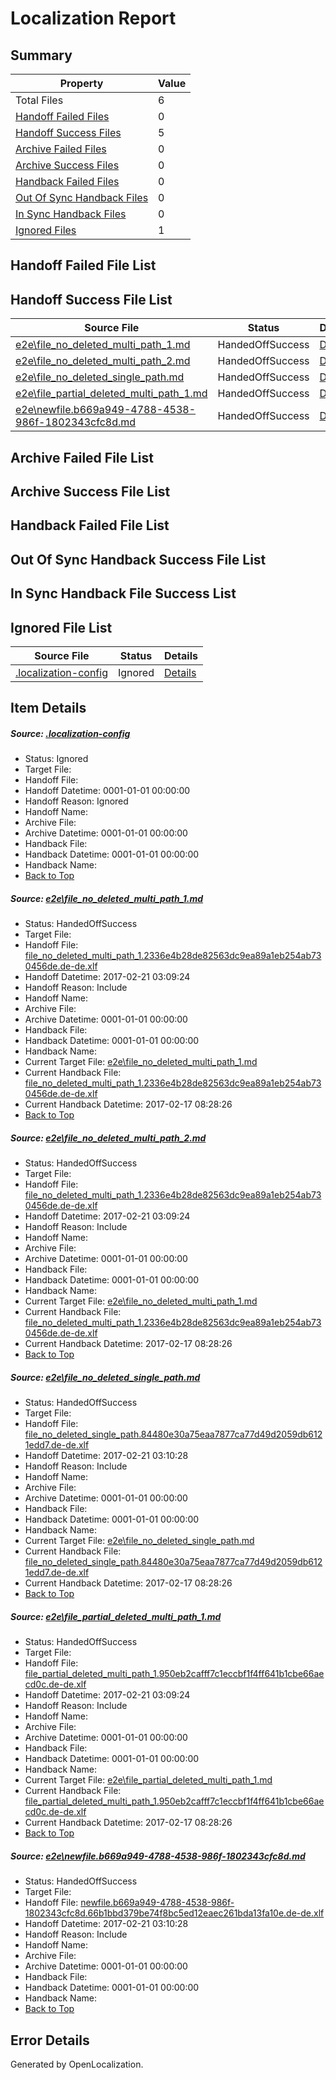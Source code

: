 # <a name='report-top'></a> Localization Report

## Summary
 Property | Value 
 -------- | ----- 
 Total Files | 6
[ Handoff Failed Files ](#handoff-failed-list)| 0
[ Handoff Success Files ](#handoff-success-list)| 5
[ Archive Failed Files ](#archive-failed-list)| 0
[ Archive Success Files ](#archive-success-list)| 0
[ Handback Failed Files ](#handback-failed-list)| 0
[ Out Of Sync Handback Files ](#outofsync-handback-success-list)| 0
[ In Sync Handback Files ](#insync-handback-success-list)| 0
[ Ignored Files ](#ignored-list)| 1

## <a name='handoff-failed-list'></a> Handoff Failed File List

## <a name='handoff-success-list'></a> Handoff Success File List
 Source File | Status | Details 
 ----------- | ------ | ------- 
 [e2e\file_no_deleted_multi_path_1.md](https://github.com/OpenLocalizationTestOrg/ol-test4/blob/591aae249fa9ceee21f732f652bcddc3858df60b/e2e/file_no_deleted_multi_path_1.md) | HandedOffSuccess | [Details](#8ad4c78f0806db6b94e933f59ea5856b8a63e6771)
 [e2e\file_no_deleted_multi_path_2.md](https://github.com/OpenLocalizationTestOrg/ol-test4/blob/268fe81e0fa88c241c4a6d51acc6b09b2d58fea2/e2e/file_no_deleted_multi_path_2.md) | HandedOffSuccess | [Details](#8ad4c78f0806db6b94e933f59ea5856b8a63e6772)
 [e2e\file_no_deleted_single_path.md](https://github.com/OpenLocalizationTestOrg/ol-test4/blob/268fe81e0fa88c241c4a6d51acc6b09b2d58fea2/e2e/file_no_deleted_single_path.md) | HandedOffSuccess | [Details](#a9fbf3cfef2d9148ddd67c14356b03fab36a9e183)
 [e2e\file_partial_deleted_multi_path_1.md](https://github.com/OpenLocalizationTestOrg/ol-test4/blob/591aae249fa9ceee21f732f652bcddc3858df60b/e2e/file_partial_deleted_multi_path_1.md) | HandedOffSuccess | [Details](#f93548df3cab4ffe42d204fd489390f17d3ab0154)
 [e2e\newfile.b669a949-4788-4538-986f-1802343cfc8d.md](https://github.com/OpenLocalizationTestOrg/ol-test4/blob/268fe81e0fa88c241c4a6d51acc6b09b2d58fea2/e2e/newfile.b669a949-4788-4538-986f-1802343cfc8d.md) | HandedOffSuccess | [Details](#1f708823e1fc7947e09399d07f53d9d8baada76d5)

## <a name='archive-failed-list'></a> Archive Failed File List

## <a name='archive-success-list'></a> Archive Success File List

## <a name='handback-failed-list'></a> Handback Failed File List

## <a name='outofsync-handback-success-list'></a> Out Of Sync Handback Success File List

## <a name='insync-handback-success-list'></a> In Sync Handback File Success List

## <a name='ignored-list'></a> Ignored File List
 Source File | Status | Details 
 ----------- | ------ | ------- 
 [.localization-config](https://github.com/OpenLocalizationTestOrg/ol-test4/blob/268fe81e0fa88c241c4a6d51acc6b09b2d58fea2/.localization-config) | Ignored | [Details](#cb0632cf59c1387fc1742bfb9fa3c47f87e2e5c90)

## Item Details
##### <a name='cb0632cf59c1387fc1742bfb9fa3c47f87e2e5c90'></a> Source: [.localization-config](https://github.com/OpenLocalizationTestOrg/ol-test4/blob/268fe81e0fa88c241c4a6d51acc6b09b2d58fea2/.localization-config)
* Status: Ignored
* Target File: 
* Handoff File: 
* Handoff Datetime: 0001-01-01 00:00:00
* Handoff Reason: Ignored
* Handoff Name: 
* Archive File: 
* Archive Datetime: 0001-01-01 00:00:00
* Handback File: 
* Handback Datetime: 0001-01-01 00:00:00
* Handback Name: 
* [Back to Top](#report-top)

##### <a name='8ad4c78f0806db6b94e933f59ea5856b8a63e6771'></a> Source: [e2e\file_no_deleted_multi_path_1.md](https://github.com/OpenLocalizationTestOrg/ol-test4/blob/591aae249fa9ceee21f732f652bcddc3858df60b/e2e/file_no_deleted_multi_path_1.md)
* Status: HandedOffSuccess
* Target File: 
* Handoff File: [file_no_deleted_multi_path_1.2336e4b28de82563dc9ea89a1eb254ab730456de.de-de.xlf](https://github.com/OpenLocalizationTestOrg/ol-test4-handoff/blob/88231388cd80cd97a068d5a78a5c8a3a660bf68d/ol-handoff/OpenLocalizationTestOrg/ol-test4-dede/xinjiang/mt/file_no_deleted_multi_path_1.2336e4b28de82563dc9ea89a1eb254ab730456de.de-de.xlf)
* Handoff Datetime: 2017-02-21 03:09:24
* Handoff Reason: Include
* Handoff Name: 
* Archive File: 
* Archive Datetime: 0001-01-01 00:00:00
* Handback File: 
* Handback Datetime: 0001-01-01 00:00:00
* Handback Name: 
* Current Target File: [e2e\file_no_deleted_multi_path_1.md](https://github.com/OpenLocalizationTestOrg/ol-test4-dede/blob/092c393bab040e7c14945136676dc475f792456a/e2e/file_no_deleted_multi_path_1.md)
* Current Handback File: [file_no_deleted_multi_path_1.2336e4b28de82563dc9ea89a1eb254ab730456de.de-de.xlf](https://github.com/OpenLocalizationTestOrg/ol-test4-handback/blob/562a90686f2d3128ad5e38771d60325a23438679/ol-handback/OpenLocalizationTestOrg/ol-test4-dede/xinjiang/mt/file_no_deleted_multi_path_1.2336e4b28de82563dc9ea89a1eb254ab730456de.de-de.xlf)
* Current Handback Datetime: 2017-02-17 08:28:26
* [Back to Top](#report-top)

##### <a name='8ad4c78f0806db6b94e933f59ea5856b8a63e6772'></a> Source: [e2e\file_no_deleted_multi_path_2.md](https://github.com/OpenLocalizationTestOrg/ol-test4/blob/268fe81e0fa88c241c4a6d51acc6b09b2d58fea2/e2e/file_no_deleted_multi_path_2.md)
* Status: HandedOffSuccess
* Target File: 
* Handoff File: [file_no_deleted_multi_path_1.2336e4b28de82563dc9ea89a1eb254ab730456de.de-de.xlf](https://github.com/OpenLocalizationTestOrg/ol-test4-handoff/blob/88231388cd80cd97a068d5a78a5c8a3a660bf68d/ol-handoff/OpenLocalizationTestOrg/ol-test4-dede/xinjiang/mt/file_no_deleted_multi_path_1.2336e4b28de82563dc9ea89a1eb254ab730456de.de-de.xlf)
* Handoff Datetime: 2017-02-21 03:09:24
* Handoff Reason: Include
* Handoff Name: 
* Archive File: 
* Archive Datetime: 0001-01-01 00:00:00
* Handback File: 
* Handback Datetime: 0001-01-01 00:00:00
* Handback Name: 
* Current Target File: [e2e\file_no_deleted_multi_path_1.md](https://github.com/OpenLocalizationTestOrg/ol-test4-dede/blob/092c393bab040e7c14945136676dc475f792456a/e2e/file_no_deleted_multi_path_1.md)
* Current Handback File: [file_no_deleted_multi_path_1.2336e4b28de82563dc9ea89a1eb254ab730456de.de-de.xlf](https://github.com/OpenLocalizationTestOrg/ol-test4-handback/blob/562a90686f2d3128ad5e38771d60325a23438679/ol-handback/OpenLocalizationTestOrg/ol-test4-dede/xinjiang/mt/file_no_deleted_multi_path_1.2336e4b28de82563dc9ea89a1eb254ab730456de.de-de.xlf)
* Current Handback Datetime: 2017-02-17 08:28:26
* [Back to Top](#report-top)

##### <a name='a9fbf3cfef2d9148ddd67c14356b03fab36a9e183'></a> Source: [e2e\file_no_deleted_single_path.md](https://github.com/OpenLocalizationTestOrg/ol-test4/blob/268fe81e0fa88c241c4a6d51acc6b09b2d58fea2/e2e/file_no_deleted_single_path.md)
* Status: HandedOffSuccess
* Target File: 
* Handoff File: [file_no_deleted_single_path.84480e30a75eaa7877ca77d49d2059db6121edd7.de-de.xlf](https://github.com/OpenLocalizationTestOrg/ol-test4-handoff/blob/21aed32622563efffb743ec59027535d7f540eec/ol-handoff/OpenLocalizationTestOrg/ol-test4-dede/xinjiang/mt/file_no_deleted_single_path.84480e30a75eaa7877ca77d49d2059db6121edd7.de-de.xlf)
* Handoff Datetime: 2017-02-21 03:10:28
* Handoff Reason: Include
* Handoff Name: 
* Archive File: 
* Archive Datetime: 0001-01-01 00:00:00
* Handback File: 
* Handback Datetime: 0001-01-01 00:00:00
* Handback Name: 
* Current Target File: [e2e\file_no_deleted_single_path.md](https://github.com/OpenLocalizationTestOrg/ol-test4-dede/blob/092c393bab040e7c14945136676dc475f792456a/e2e/file_no_deleted_single_path.md)
* Current Handback File: [file_no_deleted_single_path.84480e30a75eaa7877ca77d49d2059db6121edd7.de-de.xlf](https://github.com/OpenLocalizationTestOrg/ol-test4-handback/blob/562a90686f2d3128ad5e38771d60325a23438679/ol-handback/OpenLocalizationTestOrg/ol-test4-dede/xinjiang/mt/file_no_deleted_single_path.84480e30a75eaa7877ca77d49d2059db6121edd7.de-de.xlf)
* Current Handback Datetime: 2017-02-17 08:28:26
* [Back to Top](#report-top)

##### <a name='f93548df3cab4ffe42d204fd489390f17d3ab0154'></a> Source: [e2e\file_partial_deleted_multi_path_1.md](https://github.com/OpenLocalizationTestOrg/ol-test4/blob/591aae249fa9ceee21f732f652bcddc3858df60b/e2e/file_partial_deleted_multi_path_1.md)
* Status: HandedOffSuccess
* Target File: 
* Handoff File: [file_partial_deleted_multi_path_1.950eb2cafff7c1eccbf1f4ff641b1cbe66aecd0c.de-de.xlf](https://github.com/OpenLocalizationTestOrg/ol-test4-handoff/blob/88231388cd80cd97a068d5a78a5c8a3a660bf68d/ol-handoff/OpenLocalizationTestOrg/ol-test4-dede/xinjiang/mt/file_partial_deleted_multi_path_1.950eb2cafff7c1eccbf1f4ff641b1cbe66aecd0c.de-de.xlf)
* Handoff Datetime: 2017-02-21 03:09:24
* Handoff Reason: Include
* Handoff Name: 
* Archive File: 
* Archive Datetime: 0001-01-01 00:00:00
* Handback File: 
* Handback Datetime: 0001-01-01 00:00:00
* Handback Name: 
* Current Target File: [e2e\file_partial_deleted_multi_path_1.md](https://github.com/OpenLocalizationTestOrg/ol-test4-dede/blob/092c393bab040e7c14945136676dc475f792456a/e2e/file_partial_deleted_multi_path_1.md)
* Current Handback File: [file_partial_deleted_multi_path_1.950eb2cafff7c1eccbf1f4ff641b1cbe66aecd0c.de-de.xlf](https://github.com/OpenLocalizationTestOrg/ol-test4-handback/blob/562a90686f2d3128ad5e38771d60325a23438679/ol-handback/OpenLocalizationTestOrg/ol-test4-dede/xinjiang/mt/file_partial_deleted_multi_path_1.950eb2cafff7c1eccbf1f4ff641b1cbe66aecd0c.de-de.xlf)
* Current Handback Datetime: 2017-02-17 08:28:26
* [Back to Top](#report-top)

##### <a name='1f708823e1fc7947e09399d07f53d9d8baada76d5'></a> Source: [e2e\newfile.b669a949-4788-4538-986f-1802343cfc8d.md](https://github.com/OpenLocalizationTestOrg/ol-test4/blob/268fe81e0fa88c241c4a6d51acc6b09b2d58fea2/e2e/newfile.b669a949-4788-4538-986f-1802343cfc8d.md)
* Status: HandedOffSuccess
* Target File: 
* Handoff File: [newfile.b669a949-4788-4538-986f-1802343cfc8d.66b1bbd379be74f8bc5ed12eaec261bda13fa10e.de-de.xlf](https://github.com/OpenLocalizationTestOrg/ol-test4-handoff/blob/21aed32622563efffb743ec59027535d7f540eec/ol-handoff/OpenLocalizationTestOrg/ol-test4-dede/xinjiang/mt/newfile.b669a949-4788-4538-986f-1802343cfc8d.66b1bbd379be74f8bc5ed12eaec261bda13fa10e.de-de.xlf)
* Handoff Datetime: 2017-02-21 03:10:28
* Handoff Reason: Include
* Handoff Name: 
* Archive File: 
* Archive Datetime: 0001-01-01 00:00:00
* Handback File: 
* Handback Datetime: 0001-01-01 00:00:00
* Handback Name: 
* [Back to Top](#report-top)


## Error Details

Generated by OpenLocalization.
